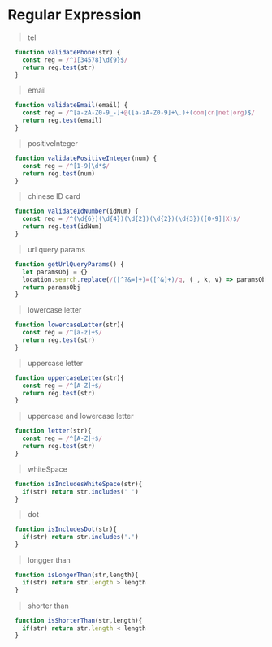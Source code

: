 # Regular Expression

> tel
``` javascript
  function validatePhone(str) {
    const reg = /^1[34578]\d{9}$/
    return reg.test(str)
  }
```

> email
``` javascript
  function validateEmail(email) {
    const reg = /^[a-zA-Z0-9_-]+@([a-zA-Z0-9]+\.)+(com|cn|net|org)$/
    return reg.test(email)
  }
```

> positiveInteger
``` javascript
  function validatePositiveInteger(num) {
    const reg = /^[1-9]\d*$/
    return reg.test(num)
  }
```

> chinese ID card
``` javascript
  function validateIdNumber(idNum) {
    const reg = /^(\d{6})(\d{4})(\d{2})(\d{2})(\d{3})([0-9]|X)$/
    return reg.test(idNum)
  }
```

> url query params
``` javascript
  function getUrlQueryParams() {
    let paramsObj = {}
    location.search.replace(/([^?&=]+)=([^&]+)/g, (_, k, v) => paramsObj[k] = v)
    return paramsObj
  }
```

> lowercase letter
``` javascript
  function lowercaseLetter(str){
    const reg = /^[a-z]+$/
    return reg.test(str)
  }
```

> uppercase letter
``` javascript
  function uppercaseLetter(str){
    const reg = /^[A-Z]+$/
    return reg.test(str)
  }
```

> uppercase and lowercase letter
``` javascript
  function letter(str){
    const reg = /^[A-Z]+$/
    return reg.test(str)
  }
```

> whiteSpace
``` javascript
  function isIncludesWhiteSpace(str){
    if(str) return str.includes(' ')
  }
```

> dot
``` javascript
  function isIncludesDot(str){
    if(str) return str.includes('.')
  }
```

> longger than
``` javascript
  function isLongerThan(str,length){
    if(str) return str.length > length
  }
```

> shorter than
``` javascript
  function isShorterThan(str,length){
    if(str) return str.length < length
  }
```
